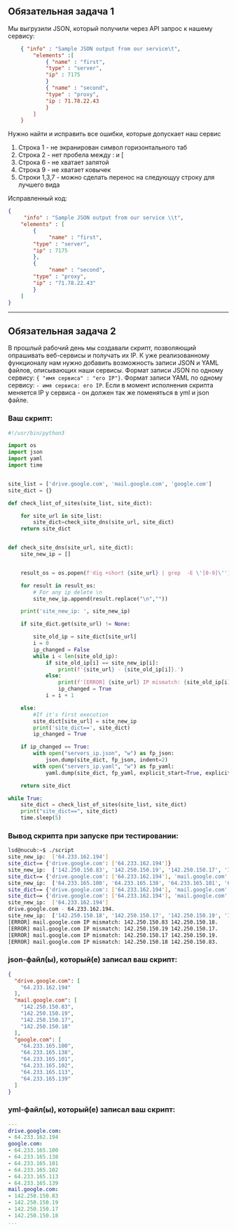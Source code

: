 ## Обязательная задача 1

Мы выгрузили JSON, который получили через API запрос к нашему сервису:
```json
    { "info" : "Sample JSON output from our service\t",
        "elements" :[
            { "name" : "first",
            "type" : "server",
            "ip" : 7175 
            }
            { "name" : "second",
            "type" : "proxy",
            "ip : 71.78.22.43
            }
        ]
    }
```
  Нужно найти и исправить все ошибки, которые допускает наш сервис
1. Строка 1 - не экранирован символ горизонтального таб
2. Строка 2 - нет пробела между : и [
3. Строка 6 - не хватает запятой
4. Строка 9 - не хватает ковычек 
5. Строки 1,3,7 - можно сделать перенос на следующуу строку для лучшего вида

Исправленный код:
```json
{
     "info" : "Sample JSON output from our service \\t",
    "elements" : [
        {
             "name" : "first",
        "type" : "server",
        "ip" : 7175
        },
        {
             "name" : "second",
        "type" : "proxy",
        "ip" : "71.78.22.43"
        }
    ]
}
```
___

## Обязательная задача 2

В прошлый рабочий день мы создавали скрипт, позволяющий опрашивать веб-сервисы и получать их IP. К уже реализованному функционалу нам нужно добавить возможность записи JSON и YAML файлов, описывающих наши сервисы. Формат записи JSON по одному сервису: `{ "имя сервиса" : "его IP"}`. Формат записи YAML по одному сервису: `- имя сервиса: его IP`. Если в момент исполнения скрипта меняется IP у сервиса - он должен так же поменяться в yml и json файле.

### Ваш скрипт:
```python
#!/usr/bin/python3

import os
import json
import yaml
import time


site_list = ['drive.google.com', 'mail.google.com', 'google.com']
site_dict = {}

def check_list_of_sites(site_list, site_dict):

    for site_url in site_list:
        site_dict=check_site_dns(site_url, site_dict)
    return site_dict


def check_site_dns(site_url, site_dict):
    site_new_ip = []


    result_os = os.popen(f'dig +short {site_url} | grep  -E \'[0-9]\'')

    for result in result_os:
        # For any ip delete \n
        site_new_ip.append(result.replace("\n",""))

    print('site_new_ip: ', site_new_ip)

    if site_dict.get(site_url) != None:

        site_old_ip = site_dict[site_url]
        i = 0
        ip_changed = False
        while i < len(site_old_ip):
            if site_old_ip[i] == site_new_ip[i]:
                print(f'{site_url} - {site_old_ip[i]}.')
            else:
                print(f'[ERROR] {site_url} IP mismatch: {site_old_ip[i]} {site_new_ip[i]}.')                
                ip_changed = True
            i = i + 1

    else:
        #If it's first execution
        site_dict[site_url] = site_new_ip
        print('site_dict==', site_dict)
        ip_changed = True

    if ip_changed == True:
        with open("servers_ip.json", "w") as fp_json:
            json.dump(site_dict, fp_json, indent=2)
        with open("servers_ip.yaml", "w") as fp_yaml:
            yaml.dump(site_dict, fp_yaml, explicit_start=True, explicit_end=True)

    return site_dict

while True:
    site_dict = check_list_of_sites(site_list, site_dict)
    print("site_dict==", site_dict)
    time.sleep(5)
```

### Вывод скрипта при запуске при тестировании:
```bash
lsd@nucub:~$ ./script 
site_new_ip:  ['64.233.162.194']
site_dict== {'drive.google.com': ['64.233.162.194']}
site_new_ip:  ['142.250.150.83', '142.250.150.19', '142.250.150.17', '142.250.150.18']
site_dict== {'drive.google.com': ['64.233.162.194'], 'mail.google.com': ['142.250.150.83', '142.250.150.19', '142.250.150.17', '142.250.150.18']}
site_new_ip:  ['64.233.165.100', '64.233.165.138', '64.233.165.101', '64.233.165.102', '64.233.165.113', '64.233.165.139']
site_dict== {'drive.google.com': ['64.233.162.194'], 'mail.google.com': ['142.250.150.83', '142.250.150.19', '142.250.150.17', '142.250.150.18'], 'google.com': ['64.233.165.100', '64.233.165.138', '64.233.165.101', '64.233.165.102', '64.233.165.113', '64.233.165.139']}
site_dict== {'drive.google.com': ['64.233.162.194'], 'mail.google.com': ['142.250.150.83', '142.250.150.19', '142.250.150.17', '142.250.150.18'], 'google.com': ['64.233.165.100', '64.233.165.138', '64.233.165.101', '64.233.165.102', '64.233.165.113', '64.233.165.139']}
site_new_ip:  ['64.233.162.194']
drive.google.com - 64.233.162.194.
site_new_ip:  ['142.250.150.18', '142.250.150.17', '142.250.150.19', '142.250.150.83']
[ERROR] mail.google.com IP mismatch: 142.250.150.83 142.250.150.18.
[ERROR] mail.google.com IP mismatch: 142.250.150.19 142.250.150.17.
[ERROR] mail.google.com IP mismatch: 142.250.150.17 142.250.150.19.
[ERROR] mail.google.com IP mismatch: 142.250.150.18 142.250.150.83.
```

### json-файл(ы), который(е) записал ваш скрипт:
```json
{
  "drive.google.com": [
    "64.233.162.194"
  ],
  "mail.google.com": [
    "142.250.150.83",
    "142.250.150.19",
    "142.250.150.17",
    "142.250.150.18"
  ],
  "google.com": [
    "64.233.165.100",
    "64.233.165.138",
    "64.233.165.101",
    "64.233.165.102",
    "64.233.165.113",
    "64.233.165.139"
  ]
}
```

### yml-файл(ы), который(е) записал ваш скрипт:
```yaml
---
drive.google.com:
- 64.233.162.194
google.com:
- 64.233.165.100
- 64.233.165.138
- 64.233.165.101
- 64.233.165.102
- 64.233.165.113
- 64.233.165.139
mail.google.com:
- 142.250.150.83
- 142.250.150.19
- 142.250.150.17
- 142.250.150.18
...
```
